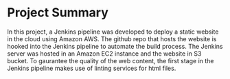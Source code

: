 # Project Summary

In this project, a Jenkins pipeline was developed to deploy a static website in the cloud using Amazon AWS. The github repo that hosts the website is hooked into the Jenkins pipeline to automate the build process. The Jenkins server was hosted in an Amazon EC2 instance and the website in S3 bucket. To gaurantee the quality of the web content, the first stage in the Jenkins pipeline makes use of linting services for html files.
